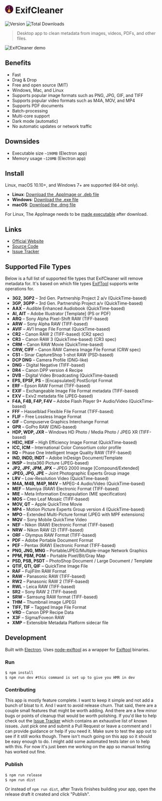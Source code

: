 # <img src="static/icon.png" height=27 alt="ExifCleaner Logo"> ExifCleaner
![Version](https://img.shields.io/github/v/release/szTheory/exifcleaner) ![Total Downloads](https://img.shields.io/github/downloads/szTheory/exifcleaner/total)

> Desktop app to clean metadata from images, videos, PDFs, and other files.

![ExifCleaner demo](https://user-images.githubusercontent.com/28652/71770980-f04e8b80-2f2b-11ea-90f1-4393ec57adc0.gif)

## Benefits

- Fast
- Drag & Drop
- Free and open source (MIT)
- Windows, Mac, and Linux
- Supports popular image formats such as PNG, JPG, GIF, and TIFF
- Supports popular video formats such as M4A, MOV, and MP4
- Supports PDF documents
- Batch-processing
- Multi-core support
- Dark mode (automatic)
- No automatic updates or network traffic

## Downsides

- Executable size `~190MB` (Electron app)
- Memory usage `~120MB` (Electron app)

## Install

Linux, macOS 10.10+, and Windows 7+ are supported (64-bit only).

* **Linux**: [Download the .AppImage or .deb file](https://github.com/szTheory/exifcleaner/releases/latest)
* **Windows**: [Download the .exe file](https://github.com/szTheory/exifcleaner/releases/latest)
* **macOS**: [Download the .dmg file](https://github.com/szTheory/exifcleaner/releases/latest)

For Linux, The AppImage needs to be [made executable](http://discourse.appimage.org/t/how-to-make-an-appimage-executable/80) after download.

## Links

- [Official Website](https://exifcleaner.com)
- [Source Code](https://github.com/szTheory/exifcleaner)
- [Issue Tracker](https://github.com/szTheory/exifcleaner/issues)

## Supported File Types

Below is a full list of supported file types that ExifCleaner will remove metadata for. It's based on which file types [ExifTool](https://exiftool.org/) supports write operations for.

* **3G2, 3GP2** – 3rd Gen. Partnership Project 2 a/v (QuickTime-based)
* **3GP, 3GPP** – 3rd Gen. Partnership Project a/v (QuickTime-based)
* **AAX** – Audible Enhanced Audiobook (QuickTime-based)
* **AI, AIT** – Adobe Illustrator [Template] (PS or PDF)
* **ARQ** – Sony Alpha Pixel-Shift RAW (TIFF-based)
* **ARW** – Sony Alpha RAW (TIFF-based)
* **AVIF** – AV1 Image File Format (QuickTime-based)
* **CR2** – Canon RAW 2 (TIFF-based) (CR2 spec)
* **CR3** – Canon RAW 3 (QuickTime-based) (CR3 spec)
* **CRM** – Canon RAW Movie (QuickTime-based)
* **CRW, CIFF** – Canon RAW Camera Image File Format (CRW spec)
* **CS1** – Sinar CaptureShop 1-shot RAW (PSD-based)
* **DCP	DNG** – Camera Profile (DNG-like)
* **DNG** – Digital Negative (TIFF-based)
* **DR4** – Canon DPP version 4 Recipe
* **DVB** – Digital Video Broadcasting (QuickTime-based)
* **EPS, EPSF, PS** – [Encapsulated] PostScript Format
* **ERF** – Epson RAW Format (TIFF-based)
* **EXIF** – Exchangeable Image File Format metadata (TIFF-based)
* **EXV** – Exiv2 metadata file (JPEG-based)
* **F4A, F4B, F4P, F4V** – Adobe Flash Player 9+ Audio/Video (QuickTime-based)
* **FFF** – Hasselblad Flexible File Format (TIFF-based)
* **FLIF** – Free Lossless Image Format
* **GIF** – Compuserve Graphics Interchange Format
* **GPR** – GoPro RAW (DNG-based)
* **HDP, WDP, JXR** – Windows HD Photo / Media Photo / JPEG XR (TIFF-based)
* **HEIC, HEIF** – High Efficiency Image Format (QuickTime-based)
* **ICC, ICM** – International Color Consortium color profile
* **IIQ** – Phase One Intelligent Image Quality RAW (TIFF-based)
* **IND, INDD, INDT** – Adobe InDesign Document/Template
* **INSP** – Insta360 Picture (JPEG-based)
* **JP2, JPF, JPM, JPX** – JPEG 2000 image [Compound/Extended]
* **JPEG, JPG, JPE** – Joint Photographic Experts Group image
* **LRV** – Low-Resolution Video (QuickTime-based)
* **M4A, M4B, M4P, M4V** – MPEG-4 Audio/Video (QuickTime-based)
* **MEF** – Mamiya (RAW) Electronic Format (TIFF-based)
* **MIE** – Meta Information Encapsulation (MIE specification)
* **MOS** – Creo Leaf Mosaic (TIFF-based)
* **MOV, QT** – Apple QuickTime Movie
* **MP4** – Motion Picture Experts Group version 4 (QuickTime-based)
* **MPO** – Extended Multi-Picture format (JPEG with MPF extensions)
* **MQV** – Sony Mobile QuickTime Video
* **NEF** – Nikon (RAW) Electronic Format (TIFF-based)
* **NRW** – Nikon RAW (2) (TIFF-based)
* **ORF** – Olympus RAW Format (TIFF-based)
* **PDF** – Adobe Portable Document Format
* **PEF** – Pentax (RAW) Electronic Format (TIFF-based)
* **PNG, JNG, MNG** – Portable/JPEG/Multiple-image Network Graphics
* **PPM, PBM, PGM** – Portable Pixel/Bit/Gray Map
* **PSD, PSB, PSDT** – PhotoShop Document / Large Document / Template
* **QTIF, QTI, QIF** – QuickTime Image File
* **RAF** – FujiFilm RAW Format
* **RAW** – Panasonic RAW (TIFF-based)
* **RW2** – Panasonic RAW 2 (TIFF-based)
* **RWL** – Leica RAW (TIFF-based)
* **SR2** – Sony RAW 2 (TIFF-based)
* **SRW** – Samsung RAW format (TIFF-based)
* **THM** – Thumbnail image (JPEG)
* **TIFF, TIF** – Tagged Image File Format
* **VRD** – Canon DPP Recipe Data
* **X3F** – Sigma/Foveon RAW
* **XMP** – Extensible Metadata Platform sidecar file

## Development

Built with [Electron](https://electronjs.org). Uses [node-exiftool](https://www.npmjs.com/package/node-exiftool) as a wrapper for [Exiftool](https://exiftool.org/) binaries.

### Run

```
$ npm install
$ npm run dev #this command is set up to give you HMR in dev
```

### Contributing

This app is mostly feature complete. I want to keep it simple and not add a bunch of bloat to it. And I want to avoid release churn. That said, there are a couple small features that might be worth adding. And there are a few minor bugs or points of cleanup that would be worth polishing. If you'd like to help check out the [Issue Tracker](https://github.com/szTheory/exifcleaner/issues) which contains an exhaustive list of known issues. Just pick one and submit a Pull Request or leave a comment and I can provide guidance or help if you need it. Make sure to test the app out to see if it still works though. There isn't much going on this app so it should be easy enough to do. I might add some automated tests later on to help with this. For now it's just been me working on the app so manual testing has worked out fine.

### Publish

```
$ npm run release
$ npm run dist
```

Or instead of `npm run dist`, after Travis finishes building your app, open the release draft it created and click "Publish".
